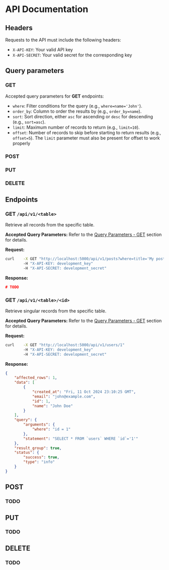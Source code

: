 # API Documentation

## Headers
Requests to the API must include the following headers:

- ```X-API-KEY```: Your valid API key
- ```X-API-SECRET```: Your valid secret for the corresponding key

## Query parameters

### GET
Accepted query parameters for **GET** endpoints:

- `where`: Filter conditions for the query (e.g., `where=name='John'`).
- `order_by`: Column to order the results by (e.g., `order_by=name`).
- `sort`: Sort direction, either `asc` for ascending or `desc` for descending (e.g., `sort=asc`).
- `limit`: Maximum number of records to return (e.g., `limit=10`).
- `offset`: Number of records to skip before starting to return results (e.g., `offset=5`). The `limit` parameter must also be present for offset to work properly

### POST

### PUT

### DELETE

## Endpoints

### GET `/api/v1/<table>`
Retrieve all records from the specific table.

**Accepted Query Parameters:**
Refer to the [Query Parameters - GET](#query-parameters#get) section for details.

**Request:**
```bash
curl    -X GET "http://localhost:5000/api/v1/posts?where=title='My post'&order_by=name&sort=asc&limit=10&offset=5"
        -H "X-API-KEY: development_key"
        -H "X-API-SECRET: development_secret"
```

**Response:**
```json
# TODO
```

### GET `/api/v1/<table>/<id>`
Retrieve singular records from the specific table.

**Accepted Query Parameters:**
Refer to the [Query Parameters - GET](#query-parameters#get) section for details.

**Request:**
```bash
curl    -X GET "http://localhost:5000/api/v1/users/1"
        -H "X-API-KEY: development_key"
        -H "X-API-SECRET: development_secret"
```

**Response:**
```json
{
    "affected_rows": 1,
    "data": [
        {
            "created_at": "Fri, 11 Oct 2024 23:10:25 GMT",
            "email": "john@example.com",
            "id": 1,
            "name": "John Doe"
        }
    ],
    "query": {
        "arguments": {
            "where": "id = 1"
        },
        "statement": "SELECT * FROM `users` WHERE `id`='1'"
    },
    "result_group": true,
    "status": {
        "success": true,
        "type": "info"
    }
}
```

## POST
### TODO

## PUT
### TODO

## DELETE
### TODO
